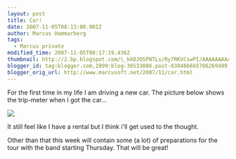 ```yaml
---
layout: post
title: Car!
date: 2007-11-05T08:13:00.001Z
author: Marcus Hammarberg
tags:
  - Marcus private
modified_time: 2007-11-05T08:17:19.436Z
thumbnail: http://2.bp.blogspot.com/\_kkDJOSPNTLs/Ry7RKVCswPI/AAAAAAAAAOI/U0b6sMr4XGQ/s72-c/trip.JPG
blogger_id: tag:blogger.com,1999:blog-36533086.post-838466665786269499
blogger_orig_url: http://www.marcusoft.net/2007/11/car.html
---
```


For the
first time in my life I am driving a new car. The picture below shows
the trip-meter when I got the car...

[<img
src="http://2.bp.blogspot.com/_kkDJOSPNTLs/Ry7RKVCswPI/AAAAAAAAAOI/U0b6sMr4XGQ/s400/trip.JPG"
id="BLOGGER_PHOTO_ID_5129267000998936818"
style="DISPLAY: block; MARGIN: 0px auto 10px; CURSOR: hand; TEXT-ALIGN: center"
data-border="0" />](http://2.bp.blogspot.com/_kkDJOSPNTLs/Ry7RKVCswPI/AAAAAAAAAOI/U0b6sMr4XGQ/s1600-h/trip.JPG)

It still feel like I have a rental but I think i'll get used to the
thought.

Other than that this week will contain some (a lot) of preparations for
the tour with the band starting Thursday. That will be great!
